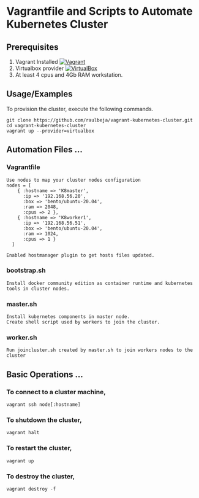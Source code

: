 # Vagrantfile and Scripts to Automate Kubernetes Cluster 

## Prerequisites

1. Vagrant Installed
[![Vagrant](https://img.shields.io/static/v1?message=Vagrant&logo=vagrant&labelColor=5c5c5c&color=1182c3&logoColor=white&label=%20&style=plastic)](https://developer.hashicorp.com/vagrant/downloads)
2. Virtualbox provider
[![VirtualBox](https://img.shields.io/static/v1?message=Virtualbox&logo=virtualbox&labelColor=5c5c5c&color=1182c3&logoColor=white&label=%20&style=plastic)](https://www.virtualbox.org/wiki/Downloads)
3. At least 4 cpus and 4Gb RAM workstation.

## Usage/Examples

To provision the cluster, execute the following commands.

```shell
git clone https://github.com/raulbeja/vagrant-kubernetes-cluster.git
cd vagrant-kubernetes-cluster
vagrant up --provider=virtualbox
```

## Automation Files ...

### Vagrantfile
```shell
Use nodes to map your cluster nodes configuration
nodes = [
    { :hostname => 'K8master',
      :ip => '192.168.56.20',
      :box => 'bento/ubuntu-20.04',
      :ram => 2048,
      :cpus => 2 }, 
    { :hostname => 'K8worker1',
      :ip => '192.168.56.51',
      :box => 'bento/ubuntu-20.04',
      :ram => 1024,
      :cpus => 1 }
  ]

Enabled hostmanager plugin to get hosts files updated.

```

### bootstrap.sh
```shell
Install docker community edition as container runtime and kubernetes tools in cluster nodes.

```
### master.sh
```shell
Install kubernetes components in master node.
Create shell script used by workers to join the cluster.

```

### worker.sh
```shell
Run joincluster.sh created by master.sh to join workers nodes to the cluster

```

## Basic Operations ...

### To connect to a cluster machine, 
```shell
vagrant ssh node[:hostname]

```

### To shutdown the cluster, 
```shell
vagrant halt

```

### To restart the cluster,
```shell
vagrant up

```

### To destroy the cluster, 
```shell
vagrant destroy -f

```